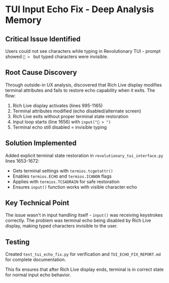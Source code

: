 # TUI Input Echo Fix - Deep Analysis Memory

## Critical Issue Identified
Users could not see characters while typing in Revolutionary TUI - prompt showed `💬 > ` but typed characters were invisible.

## Root Cause Discovery
Through outside-in UX analysis, discovered that Rich Live display modifies terminal attributes and fails to restore echo capability when it exits. The flow:

1. Rich Live display activates (lines 995-1165)
2. Terminal attributes modified (echo disabled/alternate screen)
3. Rich Live exits without proper terminal state restoration  
4. Input loop starts (line 1656) with `input("💬 > ")` 
5. Terminal echo still disabled = invisible typing

## Solution Implemented
Added explicit terminal state restoration in `revolutionary_tui_interface.py` lines 1653-1672:

- Gets terminal settings with `termios.tcgetattr()`
- Enables `termios.ECHO` and `termios.ICANON` flags
- Applies with `termios.TCSADRAIN` for safe restoration
- Ensures `input()` function works with visible character echo

## Key Technical Point
The issue wasn't in input handling itself - `input()` was receiving keystrokes correctly. The problem was terminal echo being disabled by Rich Live display, making typed characters invisible to the user.

## Testing
Created `test_tui_echo_fix.py` for verification and `TUI_ECHO_FIX_REPORT.md` for complete documentation.

This fix ensures that after Rich Live display ends, terminal is in correct state for normal input echo behavior.